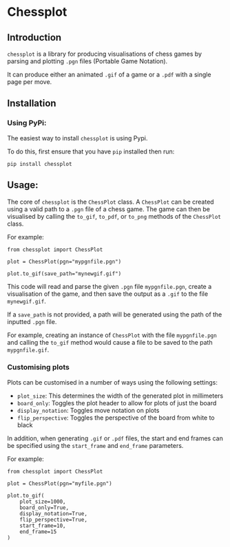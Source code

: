 # Chessplot

## Introduction
`chessplot` is a library for producing visualisations of chess games
by parsing and plotting `.pgn` files (Portable Game Notation).


It can produce either an animated `.gif` of a game or
a `.pdf` with a single page per move.

## Installation
### Using PyPi:
The easiest way to install `chessplot` is using Pypi.

To do this, first ensure that you have `pip` installed then run:

```
pip install chessplot
```

## Usage:
The core of `chessplot` is the `ChessPlot` class. A `ChessPlot` can be created using a valid path to a
`.pgn` file of a chess game. The game can then be visualised by calling the `to_gif`, `to_pdf`, or `to_png` methods
of the `ChessPlot` class.

For example:
```
from chessplot import ChessPlot
  
plot = ChessPlot(pgn="mypgnfile.pgn")

plot.to_gif(save_path="mynewgif.gif")
```
This code will read and parse the given `.pgn` file `mypgnfile.pgn`, 
create a visualisation of the game, and then save the output as a
`.gif` to the file `mynewgif.gif`.

If a `save_path` is not provided, a path will be generated using the path of the inputted `.pgn` file.

For example, creating an instance of `ChessPlot` with the file `mypgnfile.pgn` and calling the `to_gif` method
would cause a file to be saved to the path `mypgnfile.gif`.

### Customising plots
Plots can be customised in a number of ways using the following settings:
* `plot_size`: This determines the width of the generated plot in millimeters
* `board_only`: Toggles the plot header to allow for plots of just the board
* `display_notation`: Toggles move notation on plots
* `flip_perspective`: Toggles the perspective of the board from white to black

In addition, when generating `.gif` or `.pdf` files, the start and end
frames can be specified using the `start_frame` and `end_frame` parameters.

For example:
```
from chessplot import ChessPlot

plot = ChessPlot(pgn="myfile.pgn")

plot.to_gif(
    plot_size=1000,
    board_only=True,
    display_notation=True,
    flip_perspective=True,
    start_frame=10,
    end_frame=15
)
```